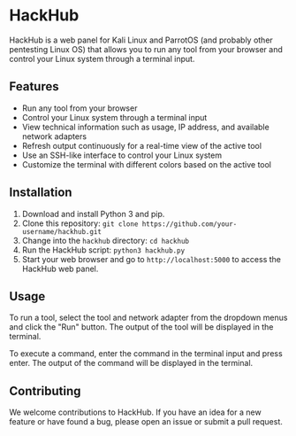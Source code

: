 # HackHub

HackHub is a web panel for Kali Linux and ParrotOS (and probably other pentesting Linux OS) that allows you to run any tool from your browser and control your Linux system through a terminal input.

## Features

- Run any tool from your browser
- Control your Linux system through a terminal input
- View technical information such as usage, IP address, and available network adapters
- Refresh output continuously for a real-time view of the active tool
- Use an SSH-like interface to control your Linux system
- Customize the terminal with different colors based on the active tool

## Installation

1. Download and install Python 3 and pip.
2. Clone this repository: `git clone https://github.com/your-username/hackhub.git`
3. Change into the `hackhub` directory: `cd hackhub`
4. Run the HackHub script: `python3 hackhub.py`
5. Start your web browser and go to `http://localhost:5000` to access the HackHub web panel.

## Usage

To run a tool, select the tool and network adapter from the dropdown menus and click the "Run" button. The output of the tool will be displayed in the terminal.

To execute a command, enter the command in the terminal input and press enter. The output of the command will be displayed in the terminal.

## Contributing

We welcome contributions to HackHub. If you have an idea for a new feature or have found a bug, please open an issue or submit a pull request.
